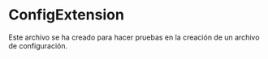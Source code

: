# ConfigExtension
Este archivo se ha creado para hacer pruebas en la creación de un archivo de configuración.

